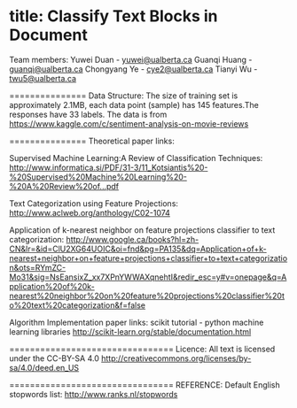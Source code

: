 title: Classify Text Blocks in Document
===============
Team members:
Yuwei Duan - yuwei@ualberta.ca 
Guanqi Huang - guanqi@ualberta.ca 
Chongyang Ye - cye2@ualberta.ca
Tianyi Wu - twu5@ualberta.ca

===============
Data Structure:
The size of training set is approximately 2.1MB, each data point (sample) has 145 features.The responses have 33 labels. 
The data is from https://www.kaggle.com/c/sentiment-analysis-on-movie-reviews


===============
Theoretical paper links:

Supervised Machine Learning:A Review of Classification Techniques:
http://www.informatica.si/PDF/31-3/11_Kotsiantis%20-%20Supervised%20Machine%20Learning%20-%20A%20Review%20of...pdf
					
Text Categorization using Feature Projections:
http://www.aclweb.org/anthology/C02-1074

Application of k-nearest neighbor on feature projections classifier to text categorization:
http://www.google.ca/books?hl=zh-CN&lr=&id=ClU2XG64UOIC&oi=fnd&pg=PA135&dq=Application+of+k-nearest+neighbor+on+feature+projections+classifier+to+text+categorization&ots=RYmZC-Mo31&sig=NsEansixZ_xx7XPnYWWAXqnehtI&redir_esc=y#v=onepage&q=Application%20of%20k-nearest%20neighbor%20on%20feature%20projections%20classifier%20to%20text%20categorization&f=false
						

Algorithm Implementation paper links:
scikit tutorial - python machine learning libraries 
http://scikit-learn.org/stable/documentation.html

================================
Licence:
All text is licensed under the CC-BY-SA 4.0 http://creativecommons.org/licenses/by-sa/4.0/deed.en_US

================================
REFERENCE:
Default English stopwords list: 
http://www.ranks.nl/stopwords
